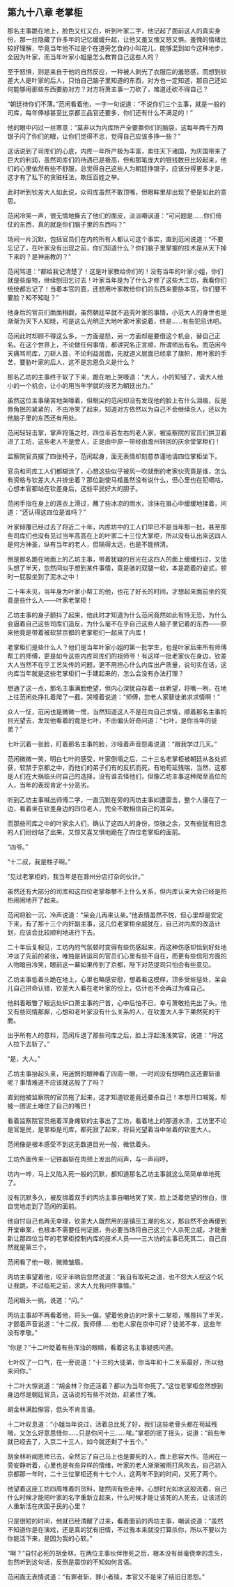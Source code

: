 ## 第九十八章 **老掌柜**

那名主事跪在地上，脸色又红又白，听到叶家二字，他记起了面前这人的真实身份，那一丝隐藏了许多年的记忆缓缓升起，让他又羞又愧又怒又惧。羞愧的情绪比较好理解，毕竟当年他不过是个在道旁乞食的小叫花儿，能够混到如今这种地步，全因为叶家，而当年叶家小姐是怎么教育自己这些人的？

至于怒惧，则是来自于他的自然反应，一种被人剥光了衣服后的羞怒感，而想到钦差大人是叶家的后人，只怕自己脑子里知道的东西，对方也一定知道，那自己还如何能够用那些东西要胁对方？对方将萧主事一刀砍了，难道还砍不得自己？

“朝廷待你们不薄。”范闲看着他，一字一句说道：“不说你们三个主事，就是一般的司库，每年俸禄甚至比京都三品官还要多，你们还有什么不满足的！”

他的眼中闪过一丝寒意：“莫非以为内库所产全要靠你们的脑袋，这每年两千万两银子闪了你们的眼，让你们觉得不忿，觉得自己应该多挣一些？”

这话说到了司库们的心底，内库一年所产极为丰富，卖往天下诸国，为庆国带来了巨大的利润，虽然司库们的待遇已是极高，但和那笔庞大的银钱数目比较起来，他们的心里依然有些不舒服，总觉得自己这些人为朝廷挣银子，应该分得更多才是，这才有了私下的贪赃枉法，欺压百姓之举。

此时听到钦差大人如此说，众司库虽然不敢顶嘴，但眼眸里却出现了便是如此的意思。

范闲冷笑一声，很无情地撕去了他们的面皮，淡淡嘲讽道：“可问题是……你们倚仗的东西，真的就是你们脑子里的东西吗？”

场间一片沉默，包括官员们在内的所有人都认可这个事实，直到范闲说道：“不要忘记了，在叶家没有出现之前，你们知道什么？你们脑子里掌握的技术是从天下掉下来的？是神庙教的？”

范闲骂道：“都给我记清楚了！这是叶家教给你们的！没有当年的叶家小姐，你们就是些废物，继续刨田乞讨去！叶家当年是为了什么才修了这些大工坊，我看你们统统都忘记了！当着本官的面，还想用叶家教给你们的东西来要胁本官，你们要不要脸？知不知耻？”

他身后的官员们面面相觑，虽然朝廷早就不追究叶家的事情，小范大人的身世也是渐渐为天下人知晓，可是这么光明正大地叶家叶家说着，终是……有些犯忌讳吧。

范闲此时却顾不得这么多，一方面是怒，另一方面却是要借这个机会，替自己正名。在这个世界上，不论做任何事情，都讲究名正言顺，所谓师出有名。而范闲今天痛骂司库，刀斩人首，不论利益层面，先就道义层面已经拿了旗帜，用叶家的手艺，要胁叶家的后人，这不是忘恩负义是什么？

那名乙坊的主事终于软了下来，跪在地上哭嚎道：“大人，小的知错了，请大人给小的一个机会，让小的用当年学就的技艺为朝廷出力。”

虽然这位主事痛苦地哭嚎着，但眼尖的范闲却没有发现他的脸上有什么泪痕，反是唇角抿的紧紧的，不由冷笑了起来，知道对方依然以为自己不会继续杀人，还以为他脑子里的东西还有用处。

范闲轻轻击掌，掌声将落之时，四位半百左右的老人家，被监察院的官员们拱卫着进了工坊，这些老人不是旁人，正是由中原一带经由澹州转回的庆余堂掌柜们！

监察院官员摆了四张椅子，范闲起身，面无表情却刻意恭谨地请四位掌柜坐下。

官员和司库工人们都糊涂了，心想这些似乎被风一吹就倒的老家伙究竟是谁，怎么有资格与钦差大人并排坐着？那位副使马楷虽然没有说什么，但心里也在犯嘀咕，心想本官都站在钦差身后，这些平民好大的胆子。

范闲手指在身上的莲衣上滑过，蘸了些冰凉的雨水，涂抹在眉心中缓缓地揉着，问道：“还认得这四位是谁吗？”

叶家倾覆已经过去了将近二十年，内库坊中的工人们早已不是当年那一批，甚至那些司库们也没有见过当年高高在上的叶家二十三位大掌柜，所以没有认出来这四人是何方神圣，纵有当年的老人，但隔得太远，也是不能辨清。

倒是那名跪在地面上的乙坊主事，带着犹疑的目光在这四人的面上缓缓扫过，又低头想了半天，忽然间似乎想到某件事情，竟是骇的双腿一软，本是跪着的姿式，顿时一屁股坐到了泥水之中！

二十年未见，当年身为叶家小帮工的他，也花了好长的时间，才想起来面前坐的究竟是些什么人——叶家老掌柜！

乙坊主事的身子颤抖了起来，他此时才知道为什么范闲竟然如此有恃无恐，为什么会逼着自己这些司库们造反，为什么毫不在乎自己这些人脑子里记着的东西——原来他竟是带着被软禁京都的老掌柜们一起来了内库！

老掌柜们是些什么人？他们是当年叶家小姐的第一批学生，也是叶家后来所有师傅帮工的师傅，更是如今这些内库司库们的祖师爷！有这样一批老家伙在身边，钦差大人当然不在乎工艺失传的问题，更不用担心什么内库出产质量，说句实在话，这内库当年就是这些老掌柜们一手建起来的，怎么会没有办法打理？

想通了这一点，那名主事满脸绝望，但内心深犹自存着一丝希望，将嘴一咧，在地上往范闲处挣扎着爬了一截，哭嚎着说道：“师傅，您老人家替徒弟求求情啊！”

众人一怔，范闲也是微微一愣，当然知道这人不是在向自己求情，顺着那名主事的目光望去，发现他看着的竟是七叶，不由偏头好奇问道：“七叶，是你当年的徒弟？”

七叶沉着一张脸，盯着那名主事的脸，沙哑着声音怨毒说道：“跟我学过几天。”

范闲微微一笑，明白七叶的感受，叶家倒塌之后，二十三名老掌柜被朝廷从各处抓获，软禁于京都之中，而他们的弟子们有的反抗而死，有地苟延残喘，当然，这都是人们在大祸临头时自己的选择，没有谁去怪他们，但像乙坊主事这种爬至高位的人，当年的表现肯定十分恶劣。

听到乙坊主事喊出师傅二字，一直沉默在旁的丙坊主事如遭雷击，整个人僵在了一边，看着坐在钦差身边的四位老人，完全不敢相信自己的耳朵。

而那些司库之中的叶家余人们，确认了这四人的身份，惊骇之余，又有些犹有旧念的人们纷纷站了出来，又惊又喜又惧地跪在了四位老掌柜的面前。

“四爷。”

“十二叔，我是柱子啊。”

“见过老掌柜的，我当年是在滁州分店打杂的伙计。”

虽然还有大部分的司库和这四位老掌柜攀不上什么关系，但内库认亲大会已经是热热闹闹地开了起来。

范闲将脸一沉，冷声说道：“呆会儿再来认亲。”他表情虽然不悦，但心里却是安定下来，有了那十三个内奸副主事，这几位老掌柜余威犹在，自己对内库的改造计划，应该会比较顺利地进行下去。

二十年后复相见，工坊内的气氛顿时变得有些伤感起来，而这种伤感却恰到好处地冲淡了先前的紧张，唯独是转运司的官员们心里有些不自在，而更有些信阳方面的人物暗自冷笑，眼前这一幕如果传到了京都，陛下对范提司只怕会有些意见。

乙坊主事低着头跪在地上，心里也略感安慰，想着看这模样，顶多受些惩处，呆会儿自己拼命认错，钦差大人看在老叶家的份上，估计也不会再过为难自己。

他斜着眼瞥了眼远处炉口萧主事的尸首，心中后怕不已，幸亏萧敬抢先出了头，他又有些同情那厮，心想和老叶家没有什么关系的人，在钦差大人手下果然死的干脆。

出乎所有人的意料，范闲斥退了那些司库之后，脸上浮起浅浅笑容，说道：“将这人拉下去斩了。”

“是，大人。”

乙坊主事抬起头来，用迷惘的眼神看了四周一眼，一时间没有想明白这还要斩谁呢？事情难道不应该就这般了了吗？

直到他被监察院的官员拖了起来，这才知道钦差竟还要杀自己！本想开口喊冤，却被一团泥土堵住了自己的嘴巴！

看着监察院官员拖着浑身瘫软的主事出了工坊，看着地上的那道水渍，工坊里不论是官是民，是掌柜是司库，都死寂了起来，将目光望着当中坐着的钦差大人。

范闲像是根本感受不到这无数道目光一般，微低着头。

工坊外面传来一记铁器斩在肉颈上发出的闷声，与一声闷哼。

坊内一哗，马上又陷入死一般的沉默，都知道那名乙坊主事就这么简简单单地死了。

没有沉默多久，被反绑着双手的丙坊主事自嘲地笑了笑，脸上泛着绝望的惨白，很自觉地走到了范闲的面前。

他自忖自己也再无幸理，钦差大人既然用的是镇压工潮的名义，那自然不会再傻到开堂审案，也根本不需要任何证据，务必要当场将自己这三个人杀死立威，才能重新让那四位当年的老掌柜控制内库的技术人员——三大坊的主事已死其二，自己自然就是第三个。

范闲看了他一眼，微微皱眉。

丙坊主事望着他，咬牙半晌后忽然说道：“我自有取死之道，也不怨大人挖这个坑让我跳，不过临死之前，求大人允我问件事情。”

范闲眉头一挑，说道：“问。”

丙坊主事却不再看着他，将头一偏，望着他身边的叶家十二掌柜，嘴唇抖了半天，才颤着声音说道：“十二叔，我师傅……他老人家在京中可好？徒弟不孝，这些年没有孝敬。”

“你是？”十二叶眨着有些浑浊的眼睛，看着这名主事疑惑问道。

七叶叹了一口气，在一旁说道：“十三的大徒弟，你当年和十二关系最好，所以他来问你。”

十二叶大惊说道：“胡金林？你还活着？都以为当年你死了。”这位老掌柜忽然想到身边尽是朝廷官员，这话说的有些不对劲，赶紧住了嘴。

胡金林满脸惭容，低头不肯言语。

十二叶叹息道：“小姐当年说过，活着总比死了好，我们这些老骨头都在苟延残喘，又怎么好意思怪你……只是你问十三……唉。”掌柜的摇了摇头，说道：“前些年就已经去了，入京二十三人，如今就还剩了十五个。”

胡金林听闻恩师已去，全然忘了自己马上也是要死的人，面上悲容大作。范闲在一旁安静听着，心里也是有些异样的情绪，叶家的老人渐渐被雨打风吹去，自己初入京都那一年时，二十三位掌柜还有十七个人，这两年不到的时间，又死了两个。

他望着这座工坊四周堆着的货料，陡然间有些走神，心想时光如水这般流着，自己什么时候才能把叶家的名字重新立起来，什么时候才能让该死的人死去，让该活的人重新活在庆国子民的心里？

只是很短的时间，他就已经清醒了过来，看着面前的丙坊主事，嘲讽说道：“虽然不知道你是在演戏，还是真的犹有旧情，不过我本来就没打算杀你，所以不要以为你能活下来，是因为我的心软。”

“啊？”自忖必死的胡金林，在两位主事伙伴惨死之后，根本没有丝毫侥幸的念头，忽然听到这句话，反倒是震惊的不知如何言语。

范闲面无表情说道：“有罪者斩，罪小者赎，本官又不是来了结旧日恩怨。”

